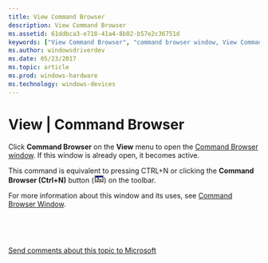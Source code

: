 ```yaml
---
title: View Command Browser
description: View Command Browser
ms.assetid: 61ddbca3-e718-41a4-8b02-b57e2c36751d
keywords: ["View Command Browser", "command browser window, View Command Browser"]
ms.author: windowsdriverdev
ms.date: 05/23/2017
ms.topic: article
ms.prod: windows-hardware
ms.technology: windows-devices
---
```


# View | Command Browser


Click **Command Browser** on the **View** menu to open the [Command Browser window](command-browser-window.md). If this window is already open, it becomes active.

This command is equivalent to pressing CTRL+N or clicking the **Command Browser (Ctrl+N)** button (![screen shot of the command browser button](images/window-command-browser-icon.png)) on the toolbar.

For more information about this window and its uses, see [Command Browser Window](command-browser-window.md).

 

 

[Send comments about this topic to Microsoft](mailto:wsddocfb@microsoft.com?subject=Documentation%20feedback%20[debugger\debugger]:%20View%20|%20Command%20Browser%20%20RELEASE:%20%285/15/2017%29&body=%0A%0APRIVACY%20STATEMENT%0A%0AWe%20use%20your%20feedback%20to%20improve%20the%20documentation.%20We%20don't%20use%20your%20email%20address%20for%20any%20other%20purpose,%20and%20we'll%20remove%20your%20email%20address%20from%20our%20system%20after%20the%20issue%20that%20you're%20reporting%20is%20fixed.%20While%20we're%20working%20to%20fix%20this%20issue,%20we%20might%20send%20you%20an%20email%20message%20to%20ask%20for%20more%20info.%20Later,%20we%20might%20also%20send%20you%20an%20email%20message%20to%20let%20you%20know%20that%20we've%20addressed%20your%20feedback.%0A%0AFor%20more%20info%20about%20Microsoft's%20privacy%20policy,%20see%20http://privacy.microsoft.com/default.aspx. "Send comments about this topic to Microsoft")




